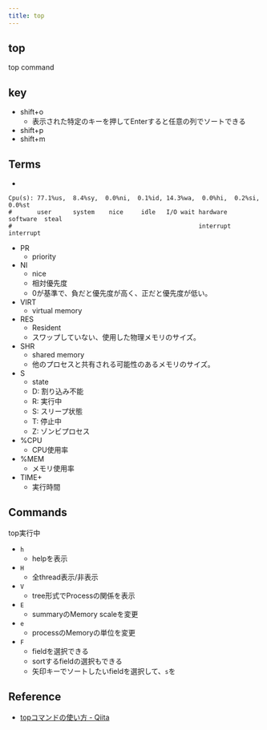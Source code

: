 ```yaml
---
title: top
---
```


## top
top command

## key
* shift+o
    * 表示された特定のキーを押してEnterすると任意の列でソートできる
* shift+p
* shift+m

## Terms
* 

```
Cpu(s): 77.1%us,  8.4%sy,  0.0%ni,  0.1%id, 14.3%wa,  0.0%hi,  0.2%si,  0.0%st
#       user      system    nice     idle   I/O wait hardware  software  steal
#                                                    interrupt interrupt
```

* PR
    * priority
* NI
    * nice
    * 相対優先度
    * 0が基準で、負だと優先度が高く、正だと優先度が低い。
* VIRT
    * virtual memory
* RES
    * Resident
    * スワップしていない、使用した物理メモリのサイズ。
* SHR
    * shared memory
    * 他のプロセスと共有される可能性のあるメモリのサイズ。
* S
    * state
    * D: 割り込み不能
    * R: 実行中
    * S: スリープ状態
    * T: 停止中
    * Z: ゾンビプロセス
* %CPU
    * CPU使用率
* %MEM
    * メモリ使用率
* TIME+
    * 実行時間


## Commands
top実行中


* `h`
    * helpを表示
* `H`
    * 全thread表示/非表示
* `V`
    * tree形式でProcessの関係を表示
* `E`
    * summaryのMemory scaleを変更
* `e`
    * processのMemoryの単位を変更
* `F`
    * fieldを選択できる
    * sortするfieldの選択もできる
    * 矢印キーでソートしたいfieldを選択して、`s`を



## Reference
* [topコマンドの使い方 - Qiita](http://qiita.com/k0kubun/items/7368c323d90f24a00c2f)
